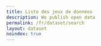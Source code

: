 ```yaml
---
title: Liste des jeux de données
description: We publish open data
permalink: /fr/dataset/search
layout: dataset
noindex: true
---
```

